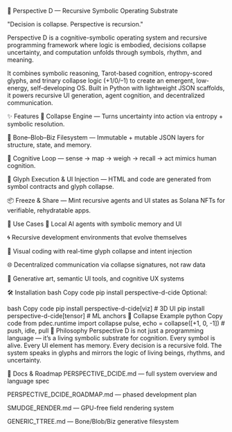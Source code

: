 🧠 Perspective D<cide> — Recursive Symbolic Operating Substrate

"Decision is collapse. Perspective is recursion."

Perspective D<cide> is a cognitive-symbolic operating system and recursive programming framework where logic is embodied, decisions collapse uncertainty, and computation unfolds through symbols, rhythm, and meaning.

It combines symbolic reasoning, Tarot-based cognition, entropy-scored glyphs, and trinary collapse logic (+1/0/–1) to create an emergent, low-energy, self-developing OS. Built in Python with lightweight JSON scaffolds, it powers recursive UI generation, agent cognition, and decentralized communication.

✨ Features
🔣 Collapse Engine — Turns uncertainty into action via entropy + symbolic resolution.

🧱 Bone–Blob–Biz Filesystem — Immutable + mutable JSON layers for structure, state, and memory.

🧠 Cognitive Loop — sense → map → weigh → recall → act mimics human cognition.

🧩 Glyph Execution & UI Injection — HTML and code are generated from symbol contracts and glyph collapse.

📦 Freeze & Share — Mint recursive agents and UI states as Solana NFTs for verifiable, rehydratable apps.

🔧 Use Cases
🧠 Local AI agents with symbolic memory and UI

🌀 Recursive development environments that evolve themselves

🧬 Visual coding with real-time glyph collapse and intent injection

🌐 Decentralized communication via collapse signatures, not raw data

🎨 Generative art, semantic UI tools, and cognitive UX systems

🛠 Installation
bash
Copy code
pip install perspective-d-cide
Optional:

bash
Copy code
pip install perspective-d-cide[viz]    # 3D UI
pip install perspective-d-cide[tensor] # ML anchors
🧬 Collapse Example
python
Copy code
from pdec.runtime import collapse
pulse, echo = collapse([+1, 0, -1])  # push, idle, pull
🔮 Philosophy
Perspective D<cide> is not just a programming language — it’s a living symbolic substrate for cognition. Every symbol is alive. Every UI element has memory. Every decision is a recursive fold. The system speaks in glyphs and mirrors the logic of living beings, rhythms, and uncertainty.

📜 Docs & Roadmap
PERSPECTIVE_DCIDE.md — full system overview and language spec

PERSPECTIVE_DCIDE_ROADMAP.md — phased development plan

SMUDGE_RENDER.md — GPU-free field rendering system

GENERIC_TTREE.md — Bone/Blob/Biz generative filesystem
